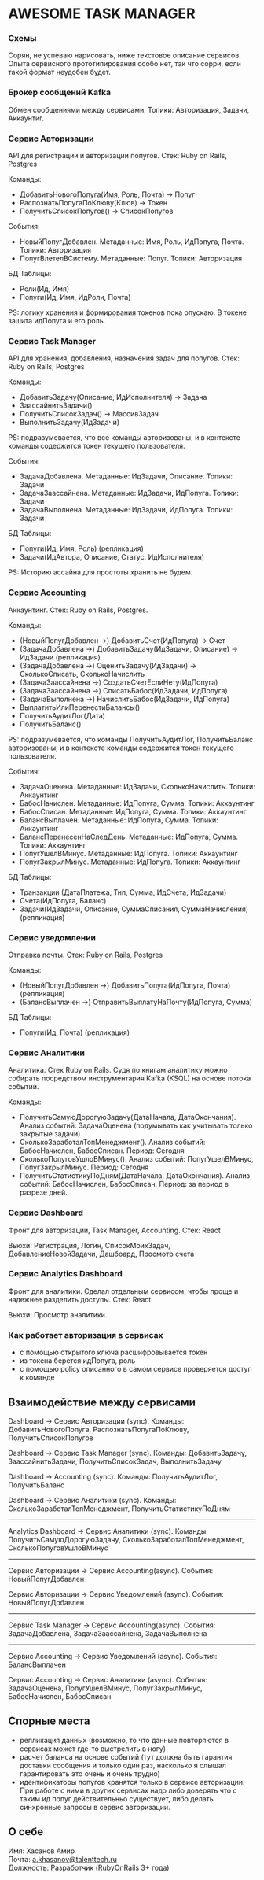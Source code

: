 # AWESOME TASK MANAGER

### Схемы
Сорян, не успеваю нарисовать, ниже текстовое описание сервисов.
Опыта сервисного прототипирования особо нет, так что сорри, если такой формат неудобен будет.

### Брокер сообщений Kafka
Обмен сообщениями между сервисами.
Топики: Авторизация, Задачи, Аккаунтиг.

### Сервис Авторизации
API для регистрации и авторизации попугов.
Стек: Ruby on Rails, Postgres

Команды:
 - ДобавитьНовогоПопуга(Имя, Роль, Почта) -> Попуг
 - РаспознатьПопугаПоКлюву(Клюв) -> Токен
 - ПолучитьСписокПопугов() -> СписокПопугов

События:
 - НовыйПопугДобавлен. Метаданные: Имя, Роль, ИдПопуга, Почта. Топики: Авторизация
 - ПопугВлетелВСистему. Метаданные: Попуг. Топики: Авторизация

БД Таблицы:
 - Роли(Ид, Имя)
 - Попуги(Ид, Имя, ИдРоли, Почта)

PS: логику хранения и формирования токенов пока опускаю.
В токене зашита идПопуга и его роль.

### Сервис Task Manager
API для хранения, добавления, назначения задач для попугов.
Стек: Ruby on Rails, Postgres

Команды:
 - ДобавитьЗадачу(Описание, ИдИсполнителя) -> Задача
 - ЗаассайнитьЗадачи()
 - ПолучитьСписокЗадач() -> МассивЗадач
 - ВыполнитьЗадачу(ИдЗадачи)

PS: подразумевается, что все команды авторизованы,
и в контексте команды содержится токен текущего пользователя.

События:
 - ЗадачаДобавлена. Метаданные: ИдЗадачи, Описание. Топики: Задачи
 - ЗадачаЗаассайнена. Метаданные: ИдЗадачи, ИдПопуга. Топики: Задачи
 - ЗадачаВыполнена. Метаданные: ИдЗадачи, ИдПопуга. Топики: Задачи

БД Таблицы:
 - Попуги(Ид, Имя, Роль) (репликация)
 - Задачи(ИдАвтора, Описание, Статус, ИдИсполнителя)

PS: Историю ассайна для простоты хранить не будем.

### Сервис Accounting
Аккаунтинг. Стек: Ruby on Rails, Postgres.

Команды:
 - (НовыйПопугДобавлен ->) ДобавитьСчет(ИдПопуга) -> Счет
 - (ЗадачаДобавлена ->) ДобавитьЗадачу(ИдЗадачи, Описание) -> ИдЗадачи (репликация)
 - (ЗадачаДобавлена ->) ОценитьЗадачу(ИдЗадачи) -> СколькоСписать, СколькоНачислить
 - (ЗадачаЗаассайнена ->) СоздатьСчетЕслиНету(ИдПопуга)
 - (ЗадачаЗаассайнена ->) СписатьБабос(ИдЗадачи, ИдПопуга)
 - (ЗадачаВыполнена ->) НачислитьБабос(ИдЗадачи, ИдПопуга)
 - ВыплатитьИлиПеренестиБалансы()
 - ПолучитьАудитЛог(Дата)
 - ПолучитьБаланс()

PS: подразумевается, что команды ПолучитьАудитЛог, ПолучитьБаланс авторизованы,
и в контексте команды содержится токен текущего пользователя.

События:
 - ЗадачаОценена. Метаданные: ИдЗадачи, СколькоНачислить. Топики: Аккаунтинг
 - БабосНачислен. Метаданные: ИдПопуга, Сумма. Топики: Аккаунтинг
 - БабосСписан. Метаданные: ИдПопуга, Сумма. Топики: Аккаунтинг
 - БалансВыплачен. Метаданные: ИдПопуга, Сумма. Топики: Аккаунтинг
 - БалансПеренесенНаСледДень. Метаданные: ИдПопуга, Сумма. Топики: Аккаунтинг
 - ПопугУшелВМинус. Метаданные: ИдПопуга. Топики: Аккаунтинг
 - ПопугЗакрылМинус. Метаданные: ИдПопуга. Топики: Аккаунтинг

БД Таблицы:
- Транзакции (ДатаПлатежа, Тип, Сумма, ИдСчета, ИдЗадачи)
- Счета(ИдПопуга, Баланс)
- Задачи(ИдЗадачи, Описание, СуммаСписания, СуммаНачисления) (репликация)

### Сервис уведомлении
Отправка почты. Стек: Ruby on Rails, Postgres

Команды:
 - (НовыйПопугДобавлен ->) ДобавитьПопуга(ИдПопуга, Почта) (репликация)
 - (БалансВыплачен ->) ОтправитьВыплатуНаПочту(ИдПопуга, Сумма)

БД Таблицы:
- Попуги(Ид, Почта) (репликация)

### Сервис Аналитики
Аналитика. Стек Ruby on Rails.
Судя по книгам аналитику можно собирать посредством инструментария Kafka (KSQL) на основе потока событий.

Команды:
- ПолучитьСамуюДорогуюЗадачу(ДатаНачала, ДатаОкончания). Анализ событий: ЗадачаОценена (подумывать как учитывать только закрытые задачи)
- СколькоЗаработалТопМенеджмент(). Анализ событий: БабосНачислен, БабосСписан. Период: Сегодня
- СколькоПопуговУшлоВМинус(). Анализ событий: ПопугУшелВМинус, ПопугЗакрылМинус. Период: Сегодня
- ПолучитьСтатистикуПоДням(ДатаНачала, ДатаОкончания). Анализ событий: БабосНачислен, БабосСписан. Период: за период в разрезе дней.

### Сервис Dashboard
Фронт для авторизации, Task Manager, Accounting.
Стек: React

Вьюхи: Регистрация, Логин, СписокМоихЗадач, ДобавлениеНовойЗадачи, Дашбоард,
Просмотр счета

### Сервис Analytics Dashboard
Фронт для аналитики. Сделал отдельным сервисом, чтобы проще и надежнее разделить доступы.
Стек: React

Вьюхи: Просмотр аналитики.

### Как работает авторизация в сервисах
 - с помощью открытого ключа расшифровывается токен
 - из токена берется идПопуга, роль
 - с помощью policy описанного в самом сервисе проверяется доступ к команде

## Взаимодействие между сервисами
Dashboard -> Сервис Авторизации (sync). Команды: ДобавитьНовогоПопуга, РаспознатьПопугаПоКлюву, ПолучитьСписокПопугов

Dashboard -> Сервис Task Manager (sync). Команды: ДобавитьЗадачу, ЗаассайнитьЗадачи, ПолучитьСписокЗадач, ВыполнитьЗадачу

Dashboard -> Accounting (sync). Команды: ПолучитьАудитЛог, ПолучитьБаланс

Dashboard -> Сервис Аналитики (sync). Команды: СколькоЗаработалТопМенеджмент, ПолучитьСтатистикуПоДням

---

Analytics Dashboard -> Сервис Аналитики (sync). Команды: ПолучитьСамуюДорогуюЗадачу, СколькоЗаработалТопМенеджмент, СколькоПопуговУшлоВМинус

---

Сервис Авторизации -> Сервис Accounting(async). События: НовыйПопугДобавлен

Сервис Авторизации -> Сервис Уведомлений (async). События: НовыйПопугДобавлен

---

Сервис Task Manager -> Сервис Accounting(async). События: ЗадачаДобавлена, ЗадачаЗаассайнена, ЗадачаВыполнена

---

Сервис Accounting -> Сервис Уведомлений (async). События: БалансВыплачен

Сервис Accounting -> Сервис Аналитики (async). События: ЗадачаОценена, ПопугУшелВМинус, ПопугЗакрылМинус, БабосНачислен, БабосСписан

## Спорные места
 - репликация данных (возможно, то что данные повторяются в сервисах может где-то выстрелить в ногу)
 - расчет баланса на основе событий (тут должна быть гарантия доставки сообщения и только один раз,
насколько я слышал гарантировать это очень и очень трудно)
 - идентификаторы попугов хранятся только в сервисе авторизации. При работе с ними в других
сервисах надо либо доверять что с таким ид попуг действительньо существует, либо делать синхронные запросы в сервис авторизации.

## О себе
Имя: Хасанов Амир  
Почта: a.khasanov@talenttech.ru  
Должность: Разработчик (RubyOnRails 3+ года)

